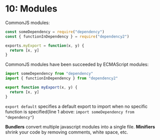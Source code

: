 # 10: Modules

CommonJS modules:

```JavaScript
const someDependency = require("dependency")
const { functionInDependency } = require("dependency2")

exports.myExport = function(x, y) {
  return [x, y]
}
```

CommonJS modules have been succeeded by ECMAScript modules:

```JavaScript
import someDependency from "dependency"
import { functionInDependency } from "dependency2"

export function myExport(x, y) {
  return [x, y]
}
```

`export default` specifies a default export to import when no specific function is specified(line 1 above: `import someDependency from "dependency"`)

**Bundlers** convert multiple javascript modules into a single file.
**Minifiers** shrink your code by removing comments, white space, etc.
